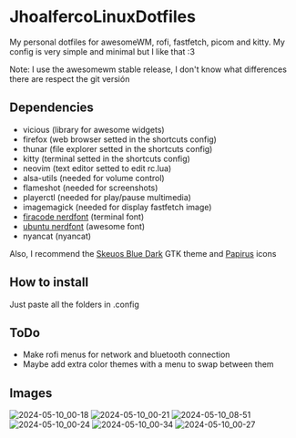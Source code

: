 # JhoalfercoLinuxDotfiles
My personal dotfiles for awesomeWM, rofi, fastfetch, picom and kitty. My config is very simple and minimal but I like that :3 

Note: I use the awesomewm stable release, I don't know what differences there are respect the git versión

## Dependencies
- vicious (library for awesome widgets)
- firefox (web browser setted in the shortcuts config)
- thunar (file explorer setted in the shortcuts config)
- kitty (terminal setted in the shortcuts config)
- neovim (text editor setted to edit rc.lua)
- alsa-utils (needed for volume control)
- flameshot (needed for screenshots)
- playerctl (needed for play/pause multimedia)
- imagemagick (needed for display fastfetch image)
- [firacode nerdfont](https://github.com/ryanoasis/nerd-fonts/releases/download/v3.2.1/FiraCode.zip) (terminal font)
- [ubuntu nerdfont](https://github.com/ryanoasis/nerd-fonts/releases/download/v3.2.1/Ubuntu.zip) (awesome font)
- nyancat (nyancat)
  
Also, I recommend the [Skeuos Blue Dark](https://www.pling.com/p/1441725) GTK theme and [Papirus](https://www.pling.com/p/1166289) icons

## How to install
Just paste all the folders in .config

## ToDo
- Make rofi menus for network and bluetooth connection
- Maybe add extra color themes with a menu to swap between them

## Images 
![2024-05-10_00-18](https://github.com/JhonatanFerrer/JhoalfercoLinuxDotfiles/assets/111335841/2344f3a4-9e80-46b5-a030-3b23e888d4cc)
![2024-05-10_00-21](https://github.com/JhonatanFerrer/JhoalfercoLinuxDotfiles/assets/111335841/daa2c964-28c0-4c23-997e-92a9d65b3a39)
![2024-05-10_08-51](https://github.com/JhonatanFerrer/JhoalfercoLinuxDotfiles/assets/111335841/db37b8a3-062f-457c-959b-fde729e61bfe)
![2024-05-10_00-24](https://github.com/JhonatanFerrer/JhoalfercoLinuxDotfiles/assets/111335841/6a440ff6-21e2-4a44-a921-f1d0bd55d9b1)
![2024-05-10_00-34](https://github.com/JhonatanFerrer/JhoalfercoLinuxDotfiles/assets/111335841/b7d51051-eb08-4f0d-95b7-19dc84cdfdd5)
![2024-05-10_00-27](https://github.com/JhonatanFerrer/JhoalfercoLinuxDotfiles/assets/111335841/daad075b-9664-4fca-8766-222c3887d796)






